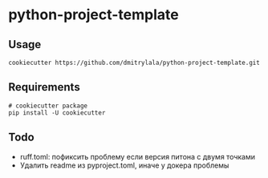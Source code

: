 # python-project-template

## Usage

```console
cookiecutter https://github.com/dmitrylala/python-project-template.git
```

## Requirements

```console
# cookiecutter package
pip install -U cookiecutter
```

## Todo

- ruff.toml: пофиксить проблему если версия питона с двумя точками
- Удалить readme из pyproject.toml, иначе у докера проблемы
